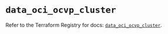 # `data_oci_ocvp_cluster`

Refer to the Terraform Registry for docs: [`data_oci_ocvp_cluster`](https://registry.terraform.io/providers/oracle/oci/7.19.0/docs/data-sources/ocvp_cluster).
